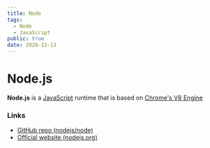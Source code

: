 ```yaml
---
title: Node
tags:
  - Node
  - JavaScript
public: true
date: 2020-12-13
---
```


# Node.js

**Node.js** is a [JavaScript](JavaScript.md) runtime that is based on [Chrome's V8 Engine](https://v8.dev/)

### Links

* [GitHub repo (nodejs/node)](https://github.com/nodejs/node)
* [Official website (nodejs.org)](https://nodejs.org)
